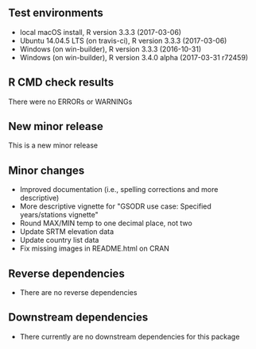 ## Test environments  

- local macOS install, R version 3.3.3 (2017-03-06)
- Ubuntu 14.04.5 LTS (on travis-ci), R version 3.3.3 (2017-03-06)
- Windows (on win-builder), R version 3.3.3 (2016-10-31)
- Windows (on win-builder), R version 3.4.0 alpha (2017-03-31 r72459)

## R CMD check results  

There were no ERRORs or WARNINGs  

## New minor release  

This is a new minor release

## Minor changes  

- Improved documentation (i.e., spelling corrections and more descriptive)  
- More descriptive vignette for "GSODR use case: Specified years/stations vignette"
- Round MAX/MIN temp to one decimal place, not two  
- Update SRTM elevation data  
- Update country list data  
- Fix missing images in README.html on CRAN  

## Reverse dependencies  
- There are no reverse dependencies  

## Downstream dependencies
- There currently are no downstream dependencies for this package  
